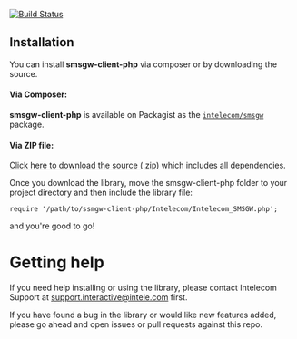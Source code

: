 [![Build Status](https://secure.travis-ci.org/Intelecom/smsgw-client-php.png?branch=master)](http://travis-ci.org/intelecom/smsgw-client-php)

## Installation

You can install **smsgw-client-php** via composer or by downloading the source.

#### Via Composer:

**smsgw-client-php** is available on Packagist as the
[`intelecom/smsgw`](http://packagist.org/packages/intelecom/smsgw) package.

#### Via ZIP file:

[Click here to download the source
(.zip)](https://github.com/intelecom/smsgw-client-php/zipball/master) which includes all
dependencies.

Once you download the library, move the smsgw-client-php folder to your project
directory and then include the library file:

    require '/path/to/ssmgw-client-php/Intelecom/Intelecom_SMSGW.php';

and you're good to go!

# Getting help

If you need help installing or using the library, please contact Intelecom Support at support.interactive@intele.com first.

If you have found a bug in the library or would like new features added, please go ahead and open issues or pull requests against this repo.
